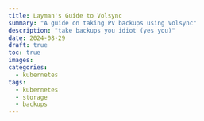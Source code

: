 ```yaml
---
title: Layman's Guide to Volsync
summary: "A guide on taking PV backups using Volsync"
description: "take backups you idiot (yes you)"
date: 2024-08-29
draft: true
toc: true
images:
categories:
  - kubernetes
tags:
  - kubernetes
  - storage
  - backups
---
```



